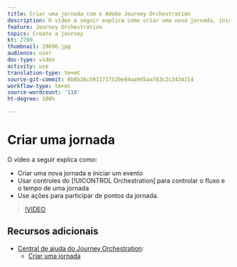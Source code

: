 ```yaml
---
title: Criar uma jornada com o Adobe Journey Orchestration
description: O vídeo a seguir explica como criar uma nova jornada, iniciar um evento, usar controles de orquestrações para controlar o fluxo e o tempo de uma jornada e usar ações para participar de pontos da jornada.
feature: Journey Orchestration
topics: Create a journey
kt: 2789
thumbnail: 29696.jpg
audience: user
doc-type: video
activity: use
translation-type: tm+mt
source-git-commit: 8b8b26c5913717520e84aa9d5aa783c2c3434214
workflow-type: tm+mt
source-wordcount: '110'
ht-degree: 100%

---
```



# Criar uma jornada

O vídeo a seguir explica como:

* Criar uma nova jornada e iniciar um evento
* Usar controles do [!UICONTROL Orchestration] para controlar o fluxo e o tempo de uma jornada
* Use ações para participar de pontos da jornada.

>[!VIDEO](https://video.tv.adobe.com/v/29696?quality=12)

## Recursos adicionais

* [Central de ajuda do Journey Orchestration](https://docs.adobe.com/content/help/pt-BR/journeys/using/journey-orchestration-home.html):
   * [Criar uma jornada](https://docs.adobe.com/content/help/pt-BR/journeys/using/building-journeys/about-journey-building/journey.html)
